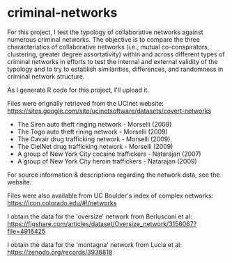 # criminal-networks

For this project, I test the typology of collaborative networks against numerous criminal networks. The objective is to compare the three characteristics of collaborative networks (i.e., mutual co-conspirators, clustering, greater degree assortativity) within and across different types of criminal networks in efforts to test the internal and external validity of the typology and to try to establish similarities, differences, and randomness in criminal network structure.

As I generate R code for this project, I'll upload it.

Files were orignally retrieved from the UCInet website: https://sites.google.com/site/ucinetsoftware/datasets/covert-networks

* The Siren auto theft ringing network - Morselli (2009)
* The Togo auto theft rining network - Morselli (2009)
* The Cavair drug trafficking network - Morselli (2009)
* The CielNet drug trafficking network - Morselli (2009)
* A group of New York City cocaine traffickers - Natarajan (2007)
* A group of New York City heroin traffickers - Natarajan (2009)

For source information & descriptions regarding the network data, see the website.

Files were also available from UC Boulder's index of complex networks:
https://icon.colorado.edu/#!/networks

I obtain the data for the 'oversize' network from Berlusconi et al:
https://figshare.com/articles/dataset/Oversize_network/3156067?file=4916425

I obtain the data for the 'montagna' network from Lucia et al:
https://zenodo.org/records/3938818
